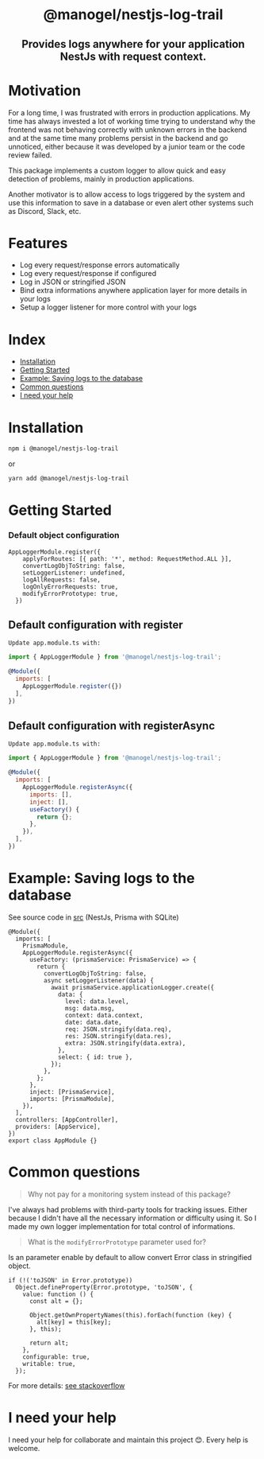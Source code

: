 <h1 align="center">
@manogel/nestjs-log-trail
</h1>

<h2 align="center">
Provides logs anywhere for your application NestJs with request context.
</h2>

# Motivation


For a long time, I was frustrated with errors in production applications. My time has always invested a lot of working time trying to understand why the frontend was not behaving correctly with unknown errors in the backend and at the same time many problems persist in the backend and go unnoticed, either because it was developed by a junior team or the code review failed.

This package implements a custom logger to allow quick and easy detection of problems, mainly in production applications.

Another motivator is to allow access to logs triggered by the system and use this information to save in a database or even alert other systems such as Discord, Slack, etc.


# Features

- Log every request/response errors automatically
- Log every request/response if configured
- Log in JSON or stringified JSON
- Bind extra informations anywhere application layer for more details in your logs
- Setup a logger listener for more control with your logs

# Index

- [Installation](#Installation)
- [Getting Started](#Getting-Started)
- [Example: Saving logs to the database](#example-saving-logs-to-the-database)
- [Common questions](#common-questions)
- [I need your help](#common-questions)

# Installation

```bash
npm i @manogel/nestjs-log-trail
```

or

```bash
yarn add @manogel/nestjs-log-trail
```

# Getting Started

### Default object configuration

```
AppLoggerModule.register({
    applyForRoutes: [{ path: '*', method: RequestMethod.ALL }],
    convertLogObjToString: false,
    setLoggerListener: undefined,
    logAllRequests: false,
    logOnlyErrorRequests: true,
    modifyErrorPrototype: true,
  })
```

## Default configuration with register

`Update app.module.ts with:`

```javascript
import { AppLoggerModule } from '@manogel/nestjs-log-trail';

@Module({
  imports: [
    AppLoggerModule.register({})
  ],
})
```

## Default configuration with registerAsync

`Update app.module.ts with:`

```javascript
import { AppLoggerModule } from '@manogel/nestjs-log-trail';

@Module({
  imports: [
    AppLoggerModule.registerAsync({
      imports: [],
      inject: [],
      useFactory() {
        return {};
      },
    }),
  ],
})
```
# Example: Saving logs to the database
See source code in [src](/src/) (NestJs, Prisma with SQLite)

```
@Module({
  imports: [
    PrismaModule,
    AppLoggerModule.registerAsync({
      useFactory: (prismaService: PrismaService) => {
        return {
          convertLogObjToString: false,
          async setLoggerListener(data) {
            await prismaService.applicationLogger.create({
              data: {
                level: data.level,
                msg: data.msg,
                context: data.context,
                date: data.date,
                req: JSON.stringify(data.req),
                res: JSON.stringify(data.res),
                extra: JSON.stringify(data.extra),
              },
              select: { id: true },
            });
          },
        };
      },
      inject: [PrismaService],
      imports: [PrismaModule],
    }),
  ],
  controllers: [AppController],
  providers: [AppService],
})
export class AppModule {}
```


# Common questions

> Why not pay for a monitoring system instead of this package?

I've always had problems with third-party tools for tracking issues. Either because I didn't have all the necessary information or difficulty using it. So I made my own logger implementation for total control of informations.

> What is the `modifyErrorPrototype` parameter used for?

Is an parameter enable by default to allow convert Error class in stringified object.
```
if (!('toJSON' in Error.prototype))
  Object.defineProperty(Error.prototype, 'toJSON', {
    value: function () {
      const alt = {};

      Object.getOwnPropertyNames(this).forEach(function (key) {
        alt[key] = this[key];
      }, this);

      return alt;
    },
    configurable: true,
    writable: true,
  });
```
For more details: [see stackoverflow](https://stackoverflow.com/questions/18391212/is-it-not-possible-to-stringify-an-error-using-json-stringify)


# I need your help
I need your help for collaborate and maintain this project 😊. Every help is welcome.